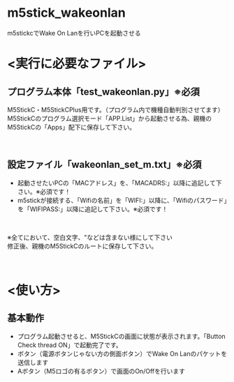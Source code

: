 # m5stick_wakeonlan
m5stickcでWake On Lanを行いPCを起動させる

# <実行に必要なファイル>

## プログラム本体「test_wakeonlan.py」**※必須**
M5StickC・M5StickCPlus用です。（プログラム内で機種自動判別させてます）<br>
M5StickCのプログラム選択モード「APP.List」から起動させる為、親機のM5StickCの「Apps」配下に保存して下さい。<br>

<br>

## 設定ファイル「wakeonlan_set_m.txt」**※必須**

* 起動させたいPCの「MACアドレス」を、「MACADRS:」以降に追記して下さい。※必須です！
* m5stickが接続する、「Wifiの名前」を「WIFI:」以降に、「Wifiのパスワード」を「WIFIPASS:」以降に追記して下さい。※必須です！

<br>

※全てにおいて、空白文字、"などは含まない様にして下さい<br>
修正後、親機のM5StickCのルートに保存して下さい。<br>

<br>

# <使い方>

## 基本動作

- プログラム起動させると、M5StickCの画面に状態が表示されます。「Button Check thread ON」で起動完了です。
- ボタン（電源ボタンじゃない方の側面ボタン）でWake On Lanのパケットを送信します
- Aボタン（M5ロゴの有るボタン）で画面のOn/Offを行います

<br>
